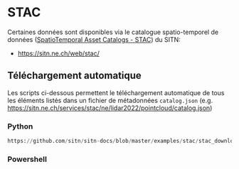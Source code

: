 # STAC

Certaines données sont disponibles via le catalogue spatio-temporel de données ([SpatioTemporal Asset Catalogs - STAC](https://stacspec.org/)) du SITN:

- https://sitn.ne.ch/web/stac/

## Téléchargement automatique

Les scripts ci-dessous permettent le téléchargement automatique de tous les éléments listés dans un fichier de métadonnées `catalog.json` (e.g. https://sitn.ne.ch/services/stac/ne/lidar2022/pointcloud/catalog.json)

### Python

```python reference title="/stac_download.py"
https://github.com/sitn/sitn-docs/blob/master/examples/stac/stac_download.py
```

### Powershell
